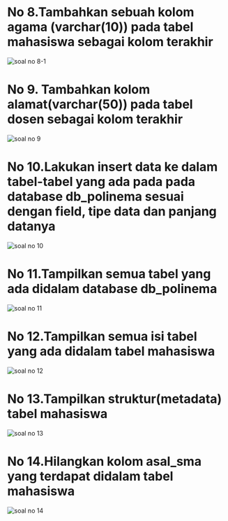 <h1>No 8.Tambahkan sebuah kolom agama (varchar(10)) pada tabel mahasiswa sebagai kolom terakhir</h1>

![soal no 8-1](https://github.com/dhafimuammar/TUGAS-PRAKTIKUM/assets/160202301/b18aa104-13ff-45e8-bad6-786a1a02880a)

<h1>No 9. Tambahkan kolom alamat(varchar(50)) pada tabel dosen sebagai kolom terakhir</h1>

![soal no 9](https://github.com/dhafimuammar/TUGAS-PRAKTIKUM/assets/160202301/7ada5368-9299-4d6a-814d-ab9268c44bec)

<h1>No 10.Lakukan insert data ke dalam tabel-tabel yang ada pada pada database db_polinema sesuai dengan field, tipe data dan panjang datanya</h1>

![soal no 10](https://github.com/dhafimuammar/TUGAS-PRAKTIKUM/assets/160202301/f184e06c-bf92-4fbd-adf2-c99ef1a3923f)

<h1>No 11.Tampilkan semua tabel yang ada didalam database db_polinema</h1>

![soal no 11](https://github.com/dhafimuammar/TUGAS-PRAKTIKUM/assets/160202301/c06a0deb-d475-409a-9fbc-14a2d2576b11)

<h1>No 12.Tampilkan semua isi tabel yang ada didalam tabel mahasiswa</h1>

![soal no 12](https://github.com/dhafimuammar/TUGAS-PRAKTIKUM/assets/160202301/f0866d06-61ed-42a6-821b-2c7c5e1ff88a)

<h1>No 13.Tampilkan struktur(metadata) tabel mahasiswa</h1>

![soal no 13](https://github.com/dhafimuammar/TUGAS-PRAKTIKUM/assets/160202301/1bbf6c04-3cc0-4685-9ad9-7b787d6e9594)

<h1>No 14.Hilangkan kolom asal_sma yang terdapat didalam tabel mahasiswa</h1>

![soal no 14](https://github.com/dhafimuammar/TUGAS-PRAKTIKUM/assets/160202301/54e01308-3d8f-4c3e-bd20-5d6c3633c106)
